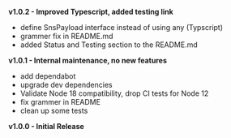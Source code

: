 **v1.0.2 - Improved Typescript, added testing link**
- define SnsPayload interface instead of using any \(Typscript)
- grammer fix in README.md
- added Status and Testing section to the README.md

**v1.0.1 - Internal maintenance, no new features**
- add dependabot
- upgrade dev dependencies
- Validate Node 18 compatibility, drop CI tests for Node 12
- fix grammer in README
- clean up some tests

**v1.0.0 - Initial Release**
